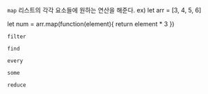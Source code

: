 `map`
리스트의 각각 요소들에 원하는 연산을 해준다.
ex)
let arr = [3, 4, 5, 6]

let num = arr.map(function(element){
    return element * 3
})

`filter`



`find`

`every`

`some`

`reduce`

